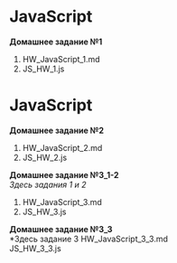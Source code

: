 # **JavaScript**

**Домашнее задание №1**  
1. HW_JavaScript_1.md 
2. JS_HW_1.js  

# **JavaScript**

**Домашнее задание №2**  
1. HW_JavaScript_2.md 
2. JS_HW_2.js  

**Домашнее задание №3_1-2**  
*Здесь задания 1 и 2*  
1. HW_JavaScript_3.md 
2. JS_HW_3.js

**Домашнее задание №3_3**  
*Здесь задание 3
HW_JavaScript_3_3.md  
JS_HW_3_3.js  
